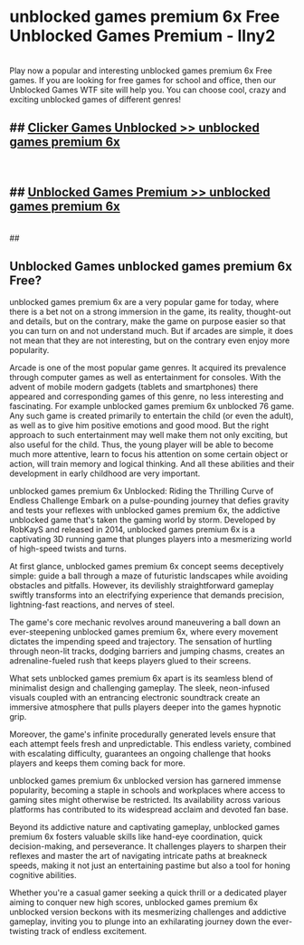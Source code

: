 # unblocked games premium 6x Free Unblocked Games Premium - llny2 <br>
<br>
Play now a popular and interesting unblocked games premium 6x Free games. If you are looking for free games for school and office, then our Unblocked Games WTF site will help you. You can choose cool, crazy and exciting unblocked games of different genres!


## ##  [Clicker Games Unblocked >> unblocked games premium 6x](http://freeplayer.one?title=unblocked_games_premium_6x&ref=M1)
  <br>

##  ## [Unblocked Games Premium >> unblocked games premium 6x](http://freeplayer.one?title=unblocked_games_premium_6x&ref=M1)
  <br>
  ##



## Unblocked Games unblocked games premium 6x Free?

unblocked games premium 6x are a very popular game for today, where there is a bet not on a strong immersion in the game, its reality, thought-out and details, but on the contrary, make the game on purpose easier so that you can turn on and not understand much. But if arcades are simple, it does not mean that they are not interesting, but on the contrary even enjoy more popularity.

Arcade is one of the most popular game genres. It acquired its prevalence through computer games as well as entertainment for consoles. With the advent of mobile modern gadgets (tablets and smartphones) there appeared and corresponding games of this genre, no less interesting and fascinating. For example unblocked games premium 6x unblocked 76 game. Any such game is created primarily to entertain the child (or even the adult), as well as to give him positive emotions and good mood. But the right approach to such entertainment may well make them not only exciting, but also useful for the child. Thus, the young player will be able to become much more attentive, learn to focus his attention on some certain object or action, will train memory and logical thinking. And all these abilities and their development in early childhood are very important.

unblocked games premium 6x Unblocked: Riding the Thrilling Curve of Endless Challenge
Embark on a pulse-pounding journey that defies gravity and tests your reflexes with unblocked games premium 6x, the addictive unblocked game that's taken the gaming world by storm. Developed by RobKayS and released in 2014, unblocked games premium 6x is a captivating 3D running game that plunges players into a mesmerizing world of high-speed twists and turns.

At first glance, unblocked games premium 6x concept seems deceptively simple: guide a ball through a maze of futuristic landscapes while avoiding obstacles and pitfalls. However, its devilishly straightforward gameplay swiftly transforms into an electrifying experience that demands precision, lightning-fast reactions, and nerves of steel.

The game's core mechanic revolves around maneuvering a ball down an ever-steepening unblocked games premium 6x, where every movement dictates the impending speed and trajectory. The sensation of hurtling through neon-lit tracks, dodging barriers and jumping chasms, creates an adrenaline-fueled rush that keeps players glued to their screens.

What sets unblocked games premium 6x apart is its seamless blend of minimalist design and challenging gameplay. The sleek, neon-infused visuals coupled with an entrancing electronic soundtrack create an immersive atmosphere that pulls players deeper into the games hypnotic grip.

Moreover, the game's infinite procedurally generated levels ensure that each attempt feels fresh and unpredictable. This endless variety, combined with escalating difficulty, guarantees an ongoing challenge that hooks players and keeps them coming back for more.

unblocked games premium 6x unblocked version has garnered immense popularity, becoming a staple in schools and workplaces where access to gaming sites might otherwise be restricted. Its availability across various platforms has contributed to its widespread acclaim and devoted fan base.

Beyond its addictive nature and captivating gameplay, unblocked games premium 6x fosters valuable skills like hand-eye coordination, quick decision-making, and perseverance. It challenges players to sharpen their reflexes and master the art of navigating intricate paths at breakneck speeds, making it not just an entertaining pastime but also a tool for honing cognitive abilities.

Whether you're a casual gamer seeking a quick thrill or a dedicated player aiming to conquer new high scores, unblocked games premium 6x unblocked version beckons with its mesmerizing challenges and addictive gameplay, inviting you to plunge into an exhilarating journey down the ever-twisting track of endless excitement.